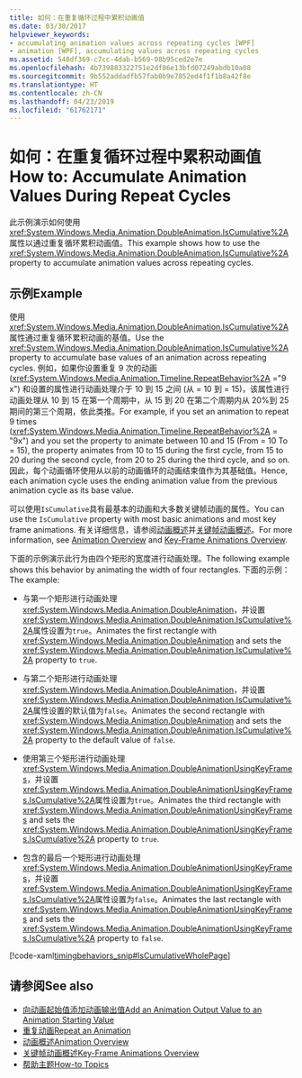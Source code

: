 ```yaml
---
title: 如何：在重复循环过程中累积动画值
ms.date: 03/30/2017
helpviewer_keywords:
- accumulating animation values across repeating cycles [WPF]
- animation [WPF], accumulating values across repeating cycles
ms.assetid: 548df369-c7cc-4dab-b569-08b95ced2e7e
ms.openlocfilehash: 4b739883322751e2df86e13bfd07249abdb10a08
ms.sourcegitcommit: 9b552addadfb57fab0b9e7852ed4f1f1b8a42f8e
ms.translationtype: HT
ms.contentlocale: zh-CN
ms.lasthandoff: 04/23/2019
ms.locfileid: "61762171"
---
```

# <a name="how-to-accumulate-animation-values-during-repeat-cycles"></a><span data-ttu-id="f8163-102">如何：在重复循环过程中累积动画值</span><span class="sxs-lookup"><span data-stu-id="f8163-102">How to: Accumulate Animation Values During Repeat Cycles</span></span>
<span data-ttu-id="f8163-103">此示例演示如何使用<xref:System.Windows.Media.Animation.DoubleAnimation.IsCumulative%2A>属性以通过重复循环累积动画值。</span><span class="sxs-lookup"><span data-stu-id="f8163-103">This example shows how to use the <xref:System.Windows.Media.Animation.DoubleAnimation.IsCumulative%2A> property to accumulate animation values across repeating cycles.</span></span>  
  
## <a name="example"></a><span data-ttu-id="f8163-104">示例</span><span class="sxs-lookup"><span data-stu-id="f8163-104">Example</span></span>  
 <span data-ttu-id="f8163-105">使用<xref:System.Windows.Media.Animation.DoubleAnimation.IsCumulative%2A>属性通过重复循环累积动画的基值。</span><span class="sxs-lookup"><span data-stu-id="f8163-105">Use the <xref:System.Windows.Media.Animation.DoubleAnimation.IsCumulative%2A> property to accumulate base values of an animation across repeating cycles.</span></span> <span data-ttu-id="f8163-106">例如，如果你设置重复 9 次的动画 (<xref:System.Windows.Media.Animation.Timeline.RepeatBehavior%2A> ="9 x") 和设置的属性进行动画处理介于 10 到 15 之间 (从 = 10 到 = 15)，该属性进行动画处理从 10 到 15 在第一个周期中，从 15 到 20 在第二个周期内从 20%到 25 期间的第三个周期，依此类推。</span><span class="sxs-lookup"><span data-stu-id="f8163-106">For example, if you set an animation to repeat 9 times (<xref:System.Windows.Media.Animation.Timeline.RepeatBehavior%2A> = "9x") and you set the property to animate between 10 and 15 (From = 10 To = 15), the property animates from 10 to 15 during the first cycle, from 15 to 20 during the second cycle, from 20 to 25 during the third cycle, and so on.</span></span> <span data-ttu-id="f8163-107">因此，每个动画循环使用从以前的动画循环的动画结束值作为其基础值。</span><span class="sxs-lookup"><span data-stu-id="f8163-107">Hence, each animation cycle uses the ending animation value from the previous animation cycle as its base value.</span></span>  
  
 <span data-ttu-id="f8163-108">可以使用`IsCumulative`具有最基本的动画和大多数关键帧动画的属性。</span><span class="sxs-lookup"><span data-stu-id="f8163-108">You can use the `IsCumulative` property with most basic animations and most key frame animations.</span></span> <span data-ttu-id="f8163-109">有关详细信息，请参阅[动画概述](animation-overview.md)并[关键帧动画概述](key-frame-animations-overview.md)。</span><span class="sxs-lookup"><span data-stu-id="f8163-109">For more information, see [Animation Overview](animation-overview.md) and [Key-Frame Animations Overview](key-frame-animations-overview.md).</span></span>  
  
 <span data-ttu-id="f8163-110">下面的示例演示此行为由四个矩形的宽度进行动画处理。</span><span class="sxs-lookup"><span data-stu-id="f8163-110">The following example shows this behavior by animating the width of four rectangles.</span></span> <span data-ttu-id="f8163-111">下面的示例：</span><span class="sxs-lookup"><span data-stu-id="f8163-111">The example:</span></span>  
  
- <span data-ttu-id="f8163-112">与第一个矩形进行动画处理<xref:System.Windows.Media.Animation.DoubleAnimation>，并设置<xref:System.Windows.Media.Animation.DoubleAnimation.IsCumulative%2A>属性设置为`true`。</span><span class="sxs-lookup"><span data-stu-id="f8163-112">Animates the first rectangle with <xref:System.Windows.Media.Animation.DoubleAnimation> and sets the <xref:System.Windows.Media.Animation.DoubleAnimation.IsCumulative%2A> property to `true`.</span></span>  
  
- <span data-ttu-id="f8163-113">与第二个矩形进行动画处理<xref:System.Windows.Media.Animation.DoubleAnimation>，并设置<xref:System.Windows.Media.Animation.DoubleAnimation.IsCumulative%2A>属性设置的默认值为`false`。</span><span class="sxs-lookup"><span data-stu-id="f8163-113">Animates the second rectangle with <xref:System.Windows.Media.Animation.DoubleAnimation> and sets the <xref:System.Windows.Media.Animation.DoubleAnimation.IsCumulative%2A> property to the default value of `false`.</span></span>  
  
- <span data-ttu-id="f8163-114">使用第三个矩形进行动画处理<xref:System.Windows.Media.Animation.DoubleAnimationUsingKeyFrames>，并设置<xref:System.Windows.Media.Animation.DoubleAnimationUsingKeyFrames.IsCumulative%2A>属性设置为`true`。</span><span class="sxs-lookup"><span data-stu-id="f8163-114">Animates the third rectangle with <xref:System.Windows.Media.Animation.DoubleAnimationUsingKeyFrames> and sets the <xref:System.Windows.Media.Animation.DoubleAnimationUsingKeyFrames.IsCumulative%2A> property to `true`.</span></span>  
  
- <span data-ttu-id="f8163-115">包含的最后一个矩形进行动画处理<xref:System.Windows.Media.Animation.DoubleAnimationUsingKeyFrames>，并设置<xref:System.Windows.Media.Animation.DoubleAnimationUsingKeyFrames.IsCumulative%2A>属性设置为`false`。</span><span class="sxs-lookup"><span data-stu-id="f8163-115">Animates the last rectangle with <xref:System.Windows.Media.Animation.DoubleAnimationUsingKeyFrames> and sets the <xref:System.Windows.Media.Animation.DoubleAnimationUsingKeyFrames.IsCumulative%2A> property to `false`.</span></span>  
  
 [!code-xaml[timingbehaviors_snip#IsCumulativeWholePage](~/samples/snippets/csharp/VS_Snippets_Wpf/timingbehaviors_snip/CSharp/IsCumulativeExample.xaml#iscumulativewholepage)]  
  
## <a name="see-also"></a><span data-ttu-id="f8163-116">请参阅</span><span class="sxs-lookup"><span data-stu-id="f8163-116">See also</span></span>

- [<span data-ttu-id="f8163-117">向动画起始值添加动画输出值</span><span class="sxs-lookup"><span data-stu-id="f8163-117">Add an Animation Output Value to an Animation Starting Value</span></span>](how-to-add-an-animation-output-value-to-an-animation-starting-value.md)
- [<span data-ttu-id="f8163-118">重复动画</span><span class="sxs-lookup"><span data-stu-id="f8163-118">Repeat an Animation</span></span>](how-to-repeat-an-animation.md)
- [<span data-ttu-id="f8163-119">动画概述</span><span class="sxs-lookup"><span data-stu-id="f8163-119">Animation Overview</span></span>](animation-overview.md)
- [<span data-ttu-id="f8163-120">关键帧动画概述</span><span class="sxs-lookup"><span data-stu-id="f8163-120">Key-Frame Animations Overview</span></span>](key-frame-animations-overview.md)
- [<span data-ttu-id="f8163-121">帮助主题</span><span class="sxs-lookup"><span data-stu-id="f8163-121">How-to Topics</span></span>](animation-and-timing-how-to-topics.md)

